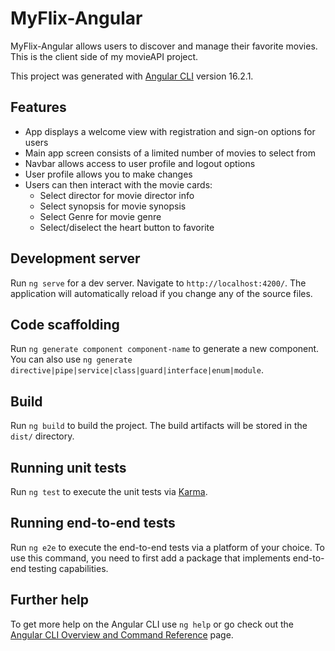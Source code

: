 # MyFlix-Angular

MyFlix-Angular allows users to discover and manage their favorite movies. This is the client side of my movieAPI project.

This project was generated with [Angular CLI](https://github.com/angular/angular-cli) version 16.2.1.

## Features

- App displays a welcome view with registration and sign-on options for users
- Main app screen consists of a limited number of movies to select from
- Navbar allows access to user profile and logout options
- User profile allows you to make changes
- Users can then interact with the movie cards:
  - Select director for movie director info
  - Select synopsis for movie synopsis
  - Select Genre for movie genre
  - Select/diselect the heart button to favorite

## Development server

Run `ng serve` for a dev server. Navigate to `http://localhost:4200/`. The application will automatically reload if you change any of the source files.

## Code scaffolding

Run `ng generate component component-name` to generate a new component. You can also use `ng generate directive|pipe|service|class|guard|interface|enum|module`.

## Build

Run `ng build` to build the project. The build artifacts will be stored in the `dist/` directory.

## Running unit tests

Run `ng test` to execute the unit tests via [Karma](https://karma-runner.github.io).

## Running end-to-end tests

Run `ng e2e` to execute the end-to-end tests via a platform of your choice. To use this command, you need to first add a package that implements end-to-end testing capabilities.

## Further help

To get more help on the Angular CLI use `ng help` or go check out the [Angular CLI Overview and Command Reference](https://angular.io/cli) page.
